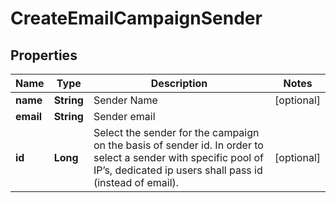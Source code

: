 
# CreateEmailCampaignSender

## Properties
Name | Type | Description | Notes
------------ | ------------- | ------------- | -------------
**name** | **String** | Sender Name |  [optional]
**email** | **String** | Sender email | 
**id** | **Long** | Select the sender for the campaign on the basis of sender id. In order to select a sender with specific pool of IP’s, dedicated ip users shall pass id (instead of email). |  [optional]



